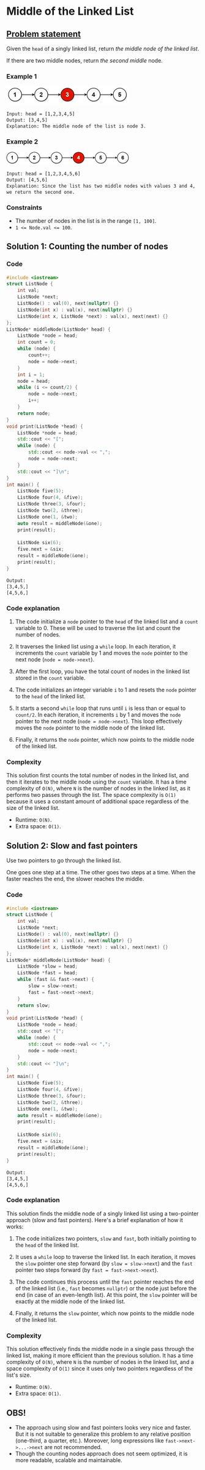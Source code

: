 # Middle of the Linked List

## [Problem statement](https://leetcode.com/problems/middle-of-the-linked-list/)
Given the `head` of a singly linked list, return *the middle node of the linked list*.

If there are two middle nodes, return *the second middle* node.

### Example 1
![The linked list of Example 1](08_TP_876_lc-midlist1.jpg)
```text
Input: head = [1,2,3,4,5]
Output: [3,4,5]
Explanation: The middle node of the list is node 3.
```

### Example 2
![The linked list of Example 2](08_TP_876_lc-midlist2.jpg)
```text
Input: head = [1,2,3,4,5,6]
Output: [4,5,6]
Explanation: Since the list has two middle nodes with values 3 and 4, we return the second one.
```

### Constraints
* The number of nodes in the list is in the range `[1, 100]`.
* `1 <= Node.val <= 100`.

## Solution 1: Counting the number of nodes

### Code
```cpp
#include <iostream>
struct ListNode {
    int val;
    ListNode *next;
    ListNode() : val(0), next(nullptr) {}
    ListNode(int x) : val(x), next(nullptr) {}
    ListNode(int x, ListNode *next) : val(x), next(next) {}
};
ListNode* middleNode(ListNode* head) {
    ListNode *node = head;
    int count = 0;
    while (node) {
        count++;
        node = node->next;
    }
    int i = 1;
    node = head;
    while (i <= count/2) {
        node = node->next;
        i++;
    }
    return node;        
}
void print(ListNode *head) {
    ListNode *node = head; 
    std::cout << "[";
    while (node) {
        std::cout << node->val << ",";
        node = node->next;
    }
    std::cout << "]\n";
}
int main() {
    ListNode five(5);
    ListNode four(4, &five);
    ListNode three(3, &four);    
    ListNode two(2, &three);
    ListNode one(1, &two);
    auto result = middleNode(&one);
    print(result);

    ListNode six(6);
    five.next = &six;
    result = middleNode(&one);
    print(result);
}
```
```text
Output:
[3,4,5,]
[4,5,6,]
```

### Code explanation

1. The code initialize a `node` pointer to the `head` of the linked list and a `count` variable to 0. These will be used to traverse the list and count the number of nodes.

2. It traverses the linked list using a `while` loop. In each iteration, it increments the `count` variable by 1 and moves the `node` pointer to the next node (`node = node->next`).

3. After the first loop, you have the total count of nodes in the linked list stored in the `count` variable.

4. The code initializes an integer variable `i` to 1 and resets the `node` pointer to the `head` of the linked list.

5. It starts a second `while` loop that runs until `i` is less than or equal to `count/2`. In each iteration, it increments `i` by 1 and moves the `node` pointer to the next node (`node = node->next`). This loop effectively moves the `node` pointer to the middle node of the linked list.

6. Finally, it returns the `node` pointer, which now points to the middle node of the linked list.

### Complexity
This solution first counts the total number of nodes in the linked list, and then it iterates to the middle node using the `count` variable. It has a time complexity of `O(N)`, where `N` is the number of nodes in the linked list, as it performs two passes through the list. The space complexity is `O(1)` because it uses a constant amount of additional space regardless of the size of the linked list.

* Runtime: `O(N)`.
* Extra space: `O(1)`.

## Solution 2: Slow and fast pointers
Use two pointers to go through the linked list. 

One goes one step at a time. The other goes two steps at a time. When the faster reaches the end, the slower reaches the middle.

### Code
```cpp
#include <iostream>
struct ListNode {
    int val;
    ListNode *next;
    ListNode() : val(0), next(nullptr) {}
    ListNode(int x) : val(x), next(nullptr) {}
    ListNode(int x, ListNode *next) : val(x), next(next) {}
};
ListNode* middleNode(ListNode* head) {
    ListNode *slow = head;
    ListNode *fast = head;
    while (fast && fast->next) {
        slow = slow->next;
        fast = fast->next->next;
    }
    return slow;        
}
void print(ListNode *head) {
    ListNode *node = head; 
    std::cout << "[";
    while (node) {
        std::cout << node->val << ",";
        node = node->next;
    }
    std::cout << "]\n";
}
int main() {
    ListNode five(5);
    ListNode four(4, &five);
    ListNode three(3, &four);    
    ListNode two(2, &three);
    ListNode one(1, &two);
    auto result = middleNode(&one);
    print(result);

    ListNode six(6);
    five.next = &six;
    result = middleNode(&one);
    print(result);
}
```
```text
Output:
[3,4,5,]
[4,5,6,]
```

### Code explanation

This solution finds the middle node of a singly linked list using a two-pointer approach (slow and fast pointers). Here's a brief explanation of how it works:

1. The code initializes two pointers, `slow` and `fast`, both initially pointing to the `head` of the linked list.

2. It uses a `while` loop to traverse the linked list. In each iteration, it moves the `slow` pointer one step forward (by `slow = slow->next`) and the `fast` pointer two steps forward (by `fast = fast->next->next`).

3. The code continues this process until the `fast` pointer reaches the end of the linked list (i.e., `fast` becomes `nullptr`) or the node just before the end (in case of an even-length list). At this point, the `slow` pointer will be exactly at the middle node of the linked list.

4. Finally, it returns the `slow` pointer, which now points to the middle node of the linked list.

### Complexity
This solution effectively finds the middle node in a single pass through the linked list, making it more efficient than the previous solution. It has a time complexity of `O(N)`, where `N` is the number of nodes in the linked list, and a space complexity of `O(1)` since it uses only two pointers regardless of the list's size.

* Runtime: `O(N)`.
* Extra space: `O(1)`.

## OBS!
* The approach using slow and fast pointers looks very nice and faster. But it is not suitable to generalize this problem to any relative position (one-third, a quarter, etc.). Moreover, long expressions like `fast->next->...->next` are not recommended. 
* Though the counting nodes approach does not seem optimized, it is more readable, scalable and maintainable.
